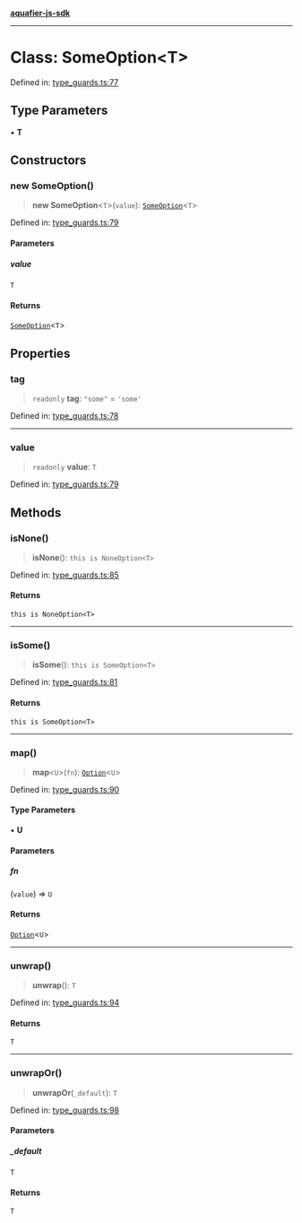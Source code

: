 [**aquafier-js-sdk**](../README.md)

***

# Class: SomeOption\<T\>

Defined in: [type\_guards.ts:77](https://github.com/inblockio/aqua-verifier-js-lib/blob/8585c670e387bba02324c5d1649cefbfbcc39ce3/src/type_guards.ts#L77)

## Type Parameters

• **T**

## Constructors

### new SomeOption()

> **new SomeOption**\<`T`\>(`value`): [`SomeOption`](SomeOption.md)\<`T`\>

Defined in: [type\_guards.ts:79](https://github.com/inblockio/aqua-verifier-js-lib/blob/8585c670e387bba02324c5d1649cefbfbcc39ce3/src/type_guards.ts#L79)

#### Parameters

##### value

`T`

#### Returns

[`SomeOption`](SomeOption.md)\<`T`\>

## Properties

### tag

> `readonly` **tag**: `"some"` = `'some'`

Defined in: [type\_guards.ts:78](https://github.com/inblockio/aqua-verifier-js-lib/blob/8585c670e387bba02324c5d1649cefbfbcc39ce3/src/type_guards.ts#L78)

***

### value

> `readonly` **value**: `T`

Defined in: [type\_guards.ts:79](https://github.com/inblockio/aqua-verifier-js-lib/blob/8585c670e387bba02324c5d1649cefbfbcc39ce3/src/type_guards.ts#L79)

## Methods

### isNone()

> **isNone**(): `this is NoneOption<T>`

Defined in: [type\_guards.ts:85](https://github.com/inblockio/aqua-verifier-js-lib/blob/8585c670e387bba02324c5d1649cefbfbcc39ce3/src/type_guards.ts#L85)

#### Returns

`this is NoneOption<T>`

***

### isSome()

> **isSome**(): `this is SomeOption<T>`

Defined in: [type\_guards.ts:81](https://github.com/inblockio/aqua-verifier-js-lib/blob/8585c670e387bba02324c5d1649cefbfbcc39ce3/src/type_guards.ts#L81)

#### Returns

`this is SomeOption<T>`

***

### map()

> **map**\<`U`\>(`fn`): [`Option`](../type-aliases/Option.md)\<`U`\>

Defined in: [type\_guards.ts:90](https://github.com/inblockio/aqua-verifier-js-lib/blob/8585c670e387bba02324c5d1649cefbfbcc39ce3/src/type_guards.ts#L90)

#### Type Parameters

• **U**

#### Parameters

##### fn

(`value`) => `U`

#### Returns

[`Option`](../type-aliases/Option.md)\<`U`\>

***

### unwrap()

> **unwrap**(): `T`

Defined in: [type\_guards.ts:94](https://github.com/inblockio/aqua-verifier-js-lib/blob/8585c670e387bba02324c5d1649cefbfbcc39ce3/src/type_guards.ts#L94)

#### Returns

`T`

***

### unwrapOr()

> **unwrapOr**(`_default`): `T`

Defined in: [type\_guards.ts:98](https://github.com/inblockio/aqua-verifier-js-lib/blob/8585c670e387bba02324c5d1649cefbfbcc39ce3/src/type_guards.ts#L98)

#### Parameters

##### \_default

`T`

#### Returns

`T`
